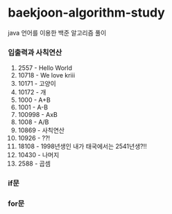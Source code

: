 # baekjoon-algorithm-study
java 언어를 이용한 백준 알고리즘 풀이

### 입출력과 사칙연산
1. 2557 - Hello World
2. 10718 - We love kriii
3. 10171 - 고양이
4. 10172 - 개
5. 1000 - A+B
6. 1001 - A-B
7. 100998 - AxB
8. 1008 - A/B
9. 10869 - 사칙연산
10. 10926 - ??!
11. 18108 - 1998년생인 내가 태국에서는 2541년생?!!
12. 10430 - 나머지
13. 2588 - 곱셈


### if문

### for문
